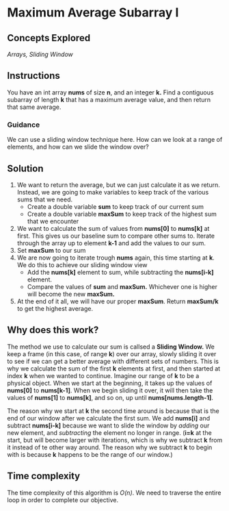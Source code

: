 # Maximum Average Subarray I
## Concepts Explored
_Arrays, Sliding Window_

## Instructions
You have an int array **nums** of size **n**, and an integer **k.** Find a contiguous subarray of length **k** that has a maximum average value, and then return that same average.

### Guidance
We can use a sliding window technique here. How can we look at a range of elements, and how can we slide the window over?

## Solution
1. We want to return the average, but we can just calculate it as we return. Instead, we are going to make variables to keep track of the various sums that we need.
   * Create a double variable **sum** to keep track of our current sum
   * Create a double variable **maxSum** to keep track of the highest sum that we encounter
2. We want to calculate the sum of values from **nums[0]** to **nums[k]** at first. This gives us our baseline sum to compare other sums to. Iterate through the array up to element **k-1** and add the values to our sum.
3. Set **maxSum** to our sum
4. We are now going to iterate trough **nums** again, this time starting at **k**. We do this to achieve our sliding window view
   * Add the **nums[k]** element to sum, while subtracting the **nums[i-k]** element.
   * Compare the values of **sum** and **maxSum.** Whichever one is higher will become the new **maxSum.**
5. At the end of it all, we will have our proper **maxSum**. Return **maxSum/k** to get the highest average.

## Why does this work?
The method we use to calculate our sum is callsed a **Sliding Window.** We keep a frame (in this case, of range **k**) over our array, slowly sliding it over to see if we can get a better average with different sets of numbers. This is why we calculate the sum of the first **k** elements at first, and then started at index **k** when we wanted to continue. Imagine our range of **k** to be a physical object. When we start at the beginning, it takes up the values of **nums[0]** to **nums[k-1]**. When we begin sliding it over, it will then take the values of **nums[1]** to **nums[k]**, and so on, up until **nums[nums.length-1]**. 

The reason why we start at **k** the second time around is because that is the end of our window after we calculate the first sum. We add **nums[i]** and subtract **nums[i-k]** because we want to slide the window by _adding_ our new element, and _subtracting_ the element no longer in range. (**i=k** at the start, but will become larger with iterations, which is why we subtract **k** from it instead of te other way around. The reason why we subtract **k** to begin with is because **k** happens to be the range of our window.)

## Time complexity
The time complexity of this algorithm is _O(n)_. We need to traverse the entire loop in order to complete our objective.
